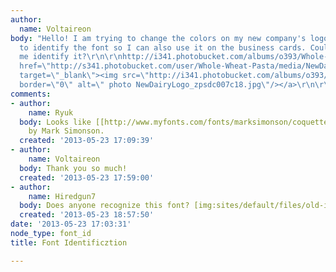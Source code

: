 ```yaml
---
author:
  name: Voltaireon
body: "Hello! I am trying to change the colors on my new company's logo, and I need
  to identify the font so I can also use it on the business cards. Could you help
  me identify it?\r\n\r\nhttp://i341.photobucket.com/albums/o393/Whole-Wheat-Pasta/NewDairyLogo_zpsdc007c18.jpg\r\n<a
  href=\"http://s341.photobucket.com/user/Whole-Wheat-Pasta/media/NewDairyLogo_zpsdc007c18.jpg.html\"
  target=\"_blank\"><img src=\"http://i341.photobucket.com/albums/o393/Whole-Wheat-Pasta/NewDairyLogo_zpsdc007c18.jpg\"
  border=\"0\" alt=\" photo NewDairyLogo_zpsdc007c18.jpg\"/></a>\r\n\r\nThank you!"
comments:
- author:
    name: Ryuk
  body: Looks like [[http://www.myfonts.com/fonts/marksimonson/coquette|Coquette]]
    by Mark Simonson.
  created: '2013-05-23 17:09:39'
- author:
    name: Voltaireon
  body: Thank you so much!
  created: '2013-05-23 17:59:00'
- author:
    name: Hiredgun7
  body: Does anyone recognize this font? [img:sites/default/files/old-images/FONT_5596.png]
  created: '2013-05-23 18:57:50'
date: '2013-05-23 17:03:31'
node_type: font_id
title: Font Identificztion

---
```

